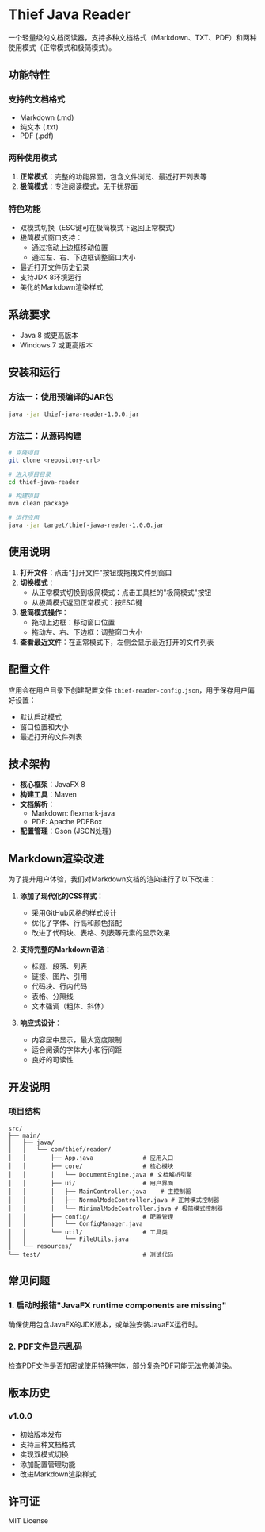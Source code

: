 # Thief Java Reader

一个轻量级的文档阅读器，支持多种文档格式（Markdown、TXT、PDF）和两种使用模式（正常模式和极简模式）。

## 功能特性

### 支持的文档格式
- Markdown (.md)
- 纯文本 (.txt)
- PDF (.pdf)

### 两种使用模式
1. **正常模式**：完整的功能界面，包含文件浏览、最近打开列表等
2. **极简模式**：专注阅读模式，无干扰界面

### 特色功能
- 双模式切换（ESC键可在极简模式下返回正常模式）
- 极简模式窗口支持：
  - 通过拖动上边框移动位置
  - 通过左、右、下边框调整窗口大小
- 最近打开文件历史记录
- 支持JDK 8环境运行
- 美化的Markdown渲染样式

## 系统要求

- Java 8 或更高版本
- Windows 7 或更高版本

## 安装和运行

### 方法一：使用预编译的JAR包
```bash
java -jar thief-java-reader-1.0.0.jar
```

### 方法二：从源码构建
```bash
# 克隆项目
git clone <repository-url>

# 进入项目目录
cd thief-java-reader

# 构建项目
mvn clean package

# 运行应用
java -jar target/thief-java-reader-1.0.0.jar
```

## 使用说明

1. **打开文件**：点击"打开文件"按钮或拖拽文件到窗口
2. **切换模式**：
   - 从正常模式切换到极简模式：点击工具栏的"极简模式"按钮
   - 从极简模式返回正常模式：按ESC键
3. **极简模式操作**：
   - 拖动上边框：移动窗口位置
   - 拖动左、右、下边框：调整窗口大小
4. **查看最近文件**：在正常模式下，左侧会显示最近打开的文件列表

## 配置文件

应用会在用户目录下创建配置文件 `thief-reader-config.json`，用于保存用户偏好设置：
- 默认启动模式
- 窗口位置和大小
- 最近打开的文件列表

## 技术架构

- **核心框架**：JavaFX 8
- **构建工具**：Maven
- **文档解析**：
  - Markdown: flexmark-java
  - PDF: Apache PDFBox
- **配置管理**：Gson (JSON处理)

## Markdown渲染改进

为了提升用户体验，我们对Markdown文档的渲染进行了以下改进：

1. **添加了现代化的CSS样式**：
   - 采用GitHub风格的样式设计
   - 优化了字体、行高和颜色搭配
   - 改进了代码块、表格、列表等元素的显示效果

2. **支持完整的Markdown语法**：
   - 标题、段落、列表
   - 链接、图片、引用
   - 代码块、行内代码
   - 表格、分隔线
   - 文本强调（粗体、斜体）

3. **响应式设计**：
   - 内容居中显示，最大宽度限制
   - 适合阅读的字体大小和行间距
   - 良好的可读性

## 开发说明

### 项目结构
```
src/
├── main/
│   ├── java/
│   │   └── com/thief/reader/
│   │       ├── App.java              # 应用入口
│   │       ├── core/                 # 核心模块
│   │       │   └── DocumentEngine.java # 文档解析引擎
│   │       ├── ui/                   # 用户界面
│   │       │   ├── MainController.java    # 主控制器
│   │       │   ├── NormalModeController.java # 正常模式控制器
│   │       │   └── MinimalModeController.java # 极简模式控制器
│   │       ├── config/               # 配置管理
│   │       │   └── ConfigManager.java
│   │       └── util/                 # 工具类
│   │           └── FileUtils.java
│   └── resources/
└── test/                             # 测试代码
```

## 常见问题

### 1. 启动时报错"JavaFX runtime components are missing"
确保使用包含JavaFX的JDK版本，或单独安装JavaFX运行时。

### 2. PDF文件显示乱码
检查PDF文件是否加密或使用特殊字体，部分复杂PDF可能无法完美渲染。

## 版本历史

### v1.0.0
- 初始版本发布
- 支持三种文档格式
- 实现双模式切换
- 添加配置管理功能
- 改进Markdown渲染样式

## 许可证

MIT License